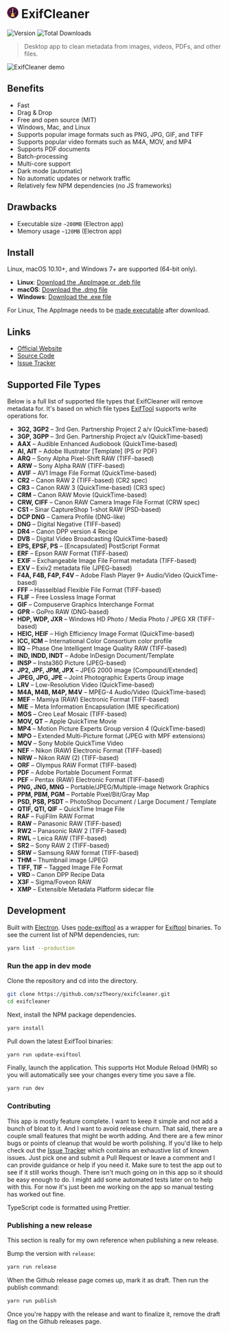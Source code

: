 # <img src="static/icon.svg" height=26> ExifCleaner

![Version](https://img.shields.io/github/v/release/szTheory/exifcleaner) ![Total Downloads](https://img.shields.io/github/downloads/szTheory/exifcleaner/total)

> Desktop app to clean metadata from images, videos, PDFs, and other files.

![ExifCleaner demo](https://user-images.githubusercontent.com/28652/71770980-f04e8b80-2f2b-11ea-90f1-4393ec57adc0.gif)

## Benefits

- Fast
- Drag & Drop
- Free and open source (MIT)
- Windows, Mac, and Linux
- Supports popular image formats such as PNG, JPG, GIF, and TIFF
- Supports popular video formats such as M4A, MOV, and MP4
- Supports PDF documents
- Batch-processing
- Multi-core support
- Dark mode (automatic)
- No automatic updates or network traffic
- Relatively few NPM dependencies (no JS frameworks)

## Drawbacks

- Executable size `~200MB` (Electron app)
- Memory usage `~120MB` (Electron app)

## Install

Linux, macOS 10.10+, and Windows 7+ are supported (64-bit only).

- **Linux**: [Download the .AppImage or .deb file](https://github.com/szTheory/exifcleaner/releases/latest)
- **macOS**: [Download the .dmg file](https://github.com/szTheory/exifcleaner/releases/latest)
- **Windows**: [Download the .exe file](https://github.com/szTheory/exifcleaner/releases/latest)

For Linux, The AppImage needs to be [made executable](https://discourse.appimage.org/t/how-to-make-an-appimage-executable/80) after download.

## Links

- [Official Website](https://exifcleaner.com)
- [Source Code](https://github.com/szTheory/exifcleaner)
- [Issue Tracker](https://github.com/szTheory/exifcleaner/issues)

## Supported File Types

Below is a full list of supported file types that ExifCleaner will remove metadata for. It's based on which file types [ExifTool](https://exiftool.org/) supports write operations for.

- **3G2, 3GP2** – 3rd Gen. Partnership Project 2 a/v (QuickTime-based)
- **3GP, 3GPP** – 3rd Gen. Partnership Project a/v (QuickTime-based)
- **AAX** – Audible Enhanced Audiobook (QuickTime-based)
- **AI, AIT** – Adobe Illustrator [Template] (PS or PDF)
- **ARQ** – Sony Alpha Pixel-Shift RAW (TIFF-based)
- **ARW** – Sony Alpha RAW (TIFF-based)
- **AVIF** – AV1 Image File Format (QuickTime-based)
- **CR2** – Canon RAW 2 (TIFF-based) (CR2 spec)
- **CR3** – Canon RAW 3 (QuickTime-based) (CR3 spec)
- **CRM** – Canon RAW Movie (QuickTime-based)
- **CRW, CIFF** – Canon RAW Camera Image File Format (CRW spec)
- **CS1** – Sinar CaptureShop 1-shot RAW (PSD-based)
- **DCP DNG** – Camera Profile (DNG-like)
- **DNG** – Digital Negative (TIFF-based)
- **DR4** – Canon DPP version 4 Recipe
- **DVB** – Digital Video Broadcasting (QuickTime-based)
- **EPS, EPSF, PS** – [Encapsulated] PostScript Format
- **ERF** – Epson RAW Format (TIFF-based)
- **EXIF** – Exchangeable Image File Format metadata (TIFF-based)
- **EXV** – Exiv2 metadata file (JPEG-based)
- **F4A, F4B, F4P, F4V** – Adobe Flash Player 9+ Audio/Video (QuickTime-based)
- **FFF** – Hasselblad Flexible File Format (TIFF-based)
- **FLIF** – Free Lossless Image Format
- **GIF** – Compuserve Graphics Interchange Format
- **GPR** – GoPro RAW (DNG-based)
- **HDP, WDP, JXR** – Windows HD Photo / Media Photo / JPEG XR (TIFF-based)
- **HEIC, HEIF** – High Efficiency Image Format (QuickTime-based)
- **ICC, ICM** – International Color Consortium color profile
- **IIQ** – Phase One Intelligent Image Quality RAW (TIFF-based)
- **IND, INDD, INDT** – Adobe InDesign Document/Template
- **INSP** – Insta360 Picture (JPEG-based)
- **JP2, JPF, JPM, JPX** – JPEG 2000 image [Compound/Extended]
- **JPEG, JPG, JPE** – Joint Photographic Experts Group image
- **LRV** – Low-Resolution Video (QuickTime-based)
- **M4A, M4B, M4P, M4V** – MPEG-4 Audio/Video (QuickTime-based)
- **MEF** – Mamiya (RAW) Electronic Format (TIFF-based)
- **MIE** – Meta Information Encapsulation (MIE specification)
- **MOS** – Creo Leaf Mosaic (TIFF-based)
- **MOV, QT** – Apple QuickTime Movie
- **MP4** – Motion Picture Experts Group version 4 (QuickTime-based)
- **MPO** – Extended Multi-Picture format (JPEG with MPF extensions)
- **MQV** – Sony Mobile QuickTime Video
- **NEF** – Nikon (RAW) Electronic Format (TIFF-based)
- **NRW** – Nikon RAW (2) (TIFF-based)
- **ORF** – Olympus RAW Format (TIFF-based)
- **PDF** – Adobe Portable Document Format
- **PEF** – Pentax (RAW) Electronic Format (TIFF-based)
- **PNG, JNG, MNG** – Portable/JPEG/Multiple-image Network Graphics
- **PPM, PBM, PGM** – Portable Pixel/Bit/Gray Map
- **PSD, PSB, PSDT** – PhotoShop Document / Large Document / Template
- **QTIF, QTI, QIF** – QuickTime Image File
- **RAF** – FujiFilm RAW Format
- **RAW** – Panasonic RAW (TIFF-based)
- **RW2** – Panasonic RAW 2 (TIFF-based)
- **RWL** – Leica RAW (TIFF-based)
- **SR2** – Sony RAW 2 (TIFF-based)
- **SRW** – Samsung RAW format (TIFF-based)
- **THM** – Thumbnail image (JPEG)
- **TIFF, TIF** – Tagged Image File Format
- **VRD** – Canon DPP Recipe Data
- **X3F** – Sigma/Foveon RAW
- **XMP** – Extensible Metadata Platform sidecar file

## Development

Built with [Electron](https://electronjs.org). Uses [node-exiftool](https://www.npmjs.com/package/node-exiftool) as a wrapper for [Exiftool](https://exiftool.org/) binaries. To see the current list of NPM dependencies, run:

```bash
yarn list --production
```

### Run the app in dev mode

Clone the repository and cd into the directory.

```bash
git clone https://github.com/szTheory/exifcleaner.git
cd exifcleaner
```

Next, install the NPM package dependencies.

```bash
yarn install
```

Pull down the latest ExifTool binaries:

```bash
yarn run update-exiftool
```

Finally, launch the application. This supports Hot Module Reload (HMR) so you will automatically see your changes every time you save a file.

```bash
yarn run dev
```

### Contributing

This app is mostly feature complete. I want to keep it simple and not add a bunch of bloat to it. And I want to avoid release churn. That said, there are a couple small features that might be worth adding. And there are a few minor bugs or points of cleanup that would be worth polishing. If you'd like to help check out the [Issue Tracker](https://github.com/szTheory/exifcleaner/issues) which contains an exhaustive list of known issues. Just pick one and submit a Pull Request or leave a comment and I can provide guidance or help if you need it. Make sure to test the app out to see if it still works though. There isn't much going on in this app so it should be easy enough to do. I might add some automated tests later on to help with this. For now it's just been me working on the app so manual testing has worked out fine.

TypeScript code is formatted using Prettier.

### Publishing a new release

This section is really for my own reference when publishing a new release.

Bump the version with `release`:

```bash
yarn run release
```

When the Github release page comes up, mark it as draft. Then run the publish command:

```bash
yarn run publish
```

Once you're happy with the release and want to finalize it, remove the draft flag on the Github releases page.
